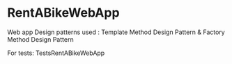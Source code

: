 # RentABikeWebApp

Web app 
Design patterns used : Template Method Design Pattern & Factory Method Design Pattern 

For tests: TestsRentABikeWebApp
